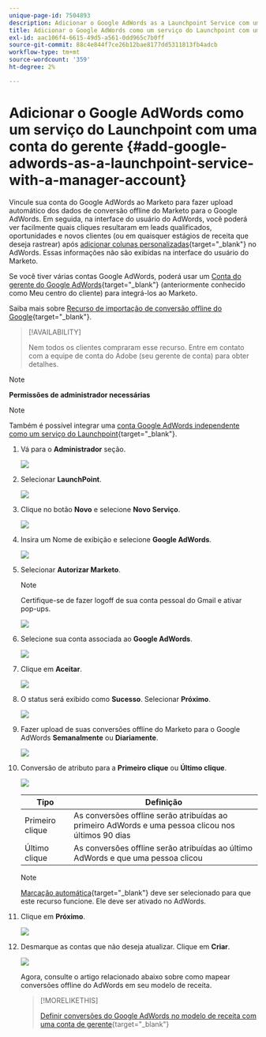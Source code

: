 ```yaml
---
unique-page-id: 7504893
description: Adicionar o Google AdWords as a Launchpoint Service com uma conta do gerente - Documentos da Marketo - Documentação do produto
title: Adicionar o Google AdWords como um serviço do Launchpoint com uma conta do gerente
exl-id: aac106f4-6615-49d5-a561-0dd965c7b0ff
source-git-commit: 88c4e844f7ce26b12bae8177dd5311813fb4adcb
workflow-type: tm+mt
source-wordcount: '359'
ht-degree: 2%

---
```


# Adicionar o Google AdWords como um serviço do Launchpoint com uma conta do gerente {#add-google-adwords-as-a-launchpoint-service-with-a-manager-account}

Vincule sua conta do Google AdWords ao Marketo para fazer upload automático dos dados de conversão offline do Marketo para o Google AdWords. Em seguida, na interface do usuário do AdWords, você poderá ver facilmente quais cliques resultaram em leads qualificados, oportunidades e novos clientes (ou em quaisquer estágios de receita que deseja rastrear) após  [adicionar colunas personalizadas](https://support.google.com/adwords/answer/3073556){target="_blank"} no AdWords. Essas informações não são exibidas na interface do usuário do Marketo.

Se você tiver várias contas Google AdWords, poderá usar um [Conta do gerente do Google AdWords](https://www.google.com/adwords/manager-accounts/){target="_blank"} (anteriormente conhecido como Meu centro do cliente) para integrá-los ao Marketo.

Saiba mais sobre [Recurso de importação de conversão offline do Google](https://support.google.com/adwords/answer/2998031?hl=en){target="_blank"}.

>[!AVAILABILITY]
>
>Nem todos os clientes compraram esse recurso. Entre em contato com a equipe de conta do Adobe (seu gerente de conta) para obter detalhes.

>[!NOTE]
>
>**Permissões de administrador necessárias**

>[!NOTE]
>
>Também é possível integrar uma [conta Google AdWords independente como um serviço do Launchpoint](/help/marketo/product-docs/administration/additional-integrations/add-google-adwords-as-a-launchpoint-service.md){target="_blank"}.

1. Vá para o **Administrador** seção.

   ![](assets/add-google-adwords-as-a-launchpoint-service-with-a-manager-1.png)

1. Selecionar **LaunchPoint**.

   ![](assets/add-google-adwords-as-a-launchpoint-service-with-a-manager-2.png)

1. Clique no botão **Novo** e selecione **Novo Serviço**.

   ![](assets/add-google-adwords-as-a-launchpoint-service-with-a-manager-3.png)

1. Insira um Nome de exibição e selecione **Google AdWords**.

   ![](assets/add-google-adwords-as-a-launchpoint-service-with-a-manager-4.png)

1. Selecionar **Autorizar Marketo**.

   >[!NOTE]
   >
   >Certifique-se de fazer logoff de sua conta pessoal do Gmail e ativar pop-ups.

   ![](assets/add-google-adwords-as-a-launchpoint-service-with-a-manager-5.png)

1. Selecione sua conta associada ao **Google AdWords**.

   ![](assets/add-google-adwords-as-a-launchpoint-service-with-a-manager-6.png)

1. Clique em **Aceitar**.

   ![](assets/add-google-adwords-as-a-launchpoint-service-with-a-manager-7.png)

1. O status será exibido como **Sucesso**. Selecionar **Próximo**.

   ![](assets/add-google-adwords-as-a-launchpoint-service-with-a-manager-8.png)

1. Fazer upload de suas conversões offline do Marketo para o Google AdWords **Semanalmente** ou **Diariamente**.

   ![](assets/add-google-adwords-as-a-launchpoint-service-with-a-manager-9.png)

1. Conversão de atributo para a **Primeiro clique** ou **Último clique**.

   ![](assets/add-google-adwords-as-a-launchpoint-service-with-a-manager-10.png)

   | Tipo | Definição |
   |---|---|
   | Primeiro clique | As conversões offline serão atribuídas ao primeiro AdWords e uma pessoa clicou nos últimos 90 dias |
   | Último clique | As conversões offline serão atribuídas ao último AdWords e que uma pessoa clicou |

   >[!NOTE]
   >
   >[Marcação automática](https://support.google.com/adwords/answer/1752125?hl=en){target="_blank"} deve ser selecionado para que este recurso funcione. Ele deve ser ativado no AdWords.

1. Clique em **Próximo**.

   ![](assets/add-google-adwords-as-a-launchpoint-service-with-a-manager-11.png)

1. Desmarque as contas que não deseja atualizar. Clique em **Criar**.

   ![](assets/add-google-adwords-as-a-launchpoint-service-with-a-manager-12.png)

   Agora, consulte o artigo relacionado abaixo sobre como mapear conversões offline do AdWords em seu modelo de receita.

   >[!MORELIKETHIS]
   >
   >[Definir conversões do Google AdWords no modelo de receita com uma conta de gerente](/help/marketo/product-docs/reporting/revenue-cycle-analytics/revenue-cycle-models/set-google-adwords-conversions-in-the-revenue-model-with-a-manager-account.md){target="_blank"}
